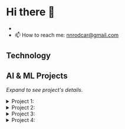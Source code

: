 # Hi there 👋

-
- 📫 How to reach me: nnrodcar@gmail.com

## Technology

## AI & ML Projects

*Expand to see project's details.*

<details>
<summary>Project 1: </summary>

Project's Details

</details>

<details>
<summary>Project 2:</summary>

Project's Details

</details>

<details>
<summary>Project 3: </summary>

Project's Details

</details>

<details>
<summary>Project 4: </summary>

Project's Details

</details>

<!--## Other Projects

*I've also worked on mobile and web development (front-end and back-end)*

<details>
<summary>Project 1</summary>

Project's Details

</details>

<details>
<summary>Project 1</summary>

Project's Details

</details>

<details>
<summary>Project 1</summary>

Project's Details

</details>

<details>
<summary>Project 1</summary>

Project's Details

</details>
-->
<!--
**rodcar/rodcar** is a ✨ _special_ ✨ repository because its `README.md` (this file) appears on your GitHub profile.

Here are some ideas to get you started:

- 🔭 I’m currently working on ...
- 🌱 I’m currently learning ...
- 👯 I’m looking to collaborate on ...
- 🤔 I’m looking for help with ...
- 💬 Ask me about ...
- 📫 How to reach me: ...
- 😄 Pronouns: ...
- ⚡ Fun fact: ...
-->
